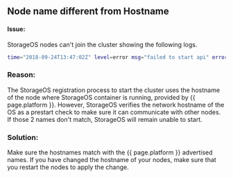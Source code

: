 ## Node name different from Hostname

#### Issue:
StorageOS nodes can't join the cluster showing the following logs.

```bash
time="2018-09-24T13:47:02Z" level=error msg="failed to start api" error="error verifying UUID: UUID aed3275f-846b-1f75-43a1-adbfec8bf974 has already been registered and has hostname 'debian-4', not 'node4'" module=command
```
### Reason:

The StorageOS registration process to start the cluster uses the hostname of the node where StorageOS container is running, provided by {{ page.platform }}. However, StorageOS verifies the network hostname of the OS as a prestart check to make sure it can communicate with other nodes. If those 2 names don't match, StorageOS will remain unable to start.

### Solution:

Make sure the hostnames match with the {{ page.platform }} advertised names. If you have changed the hostname of your nodes, make sure that you restart the nodes to apply the change.
